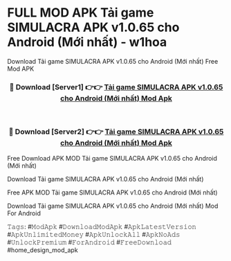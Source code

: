 # FULL MOD APK Tải game SIMULACRA APK v1.0.65 cho Android (Mới nhất) - w1hoa
Download Tải game SIMULACRA APK v1.0.65 cho Android (Mới nhất) Free Mod APK

<div align="center">
<h3>🔴 Download [Server1] 👉👉 <a href="https://apk-comot.site?title=Tải_game_SIMULACRA_APK_v1.0.65_cho_Android_(Mới_nhất)">Tải game SIMULACRA APK v1.0.65 cho Android (Mới nhất) Mod Apk</a></h3><br>

<h3>🔴 Download [Server2] 👉👉 <a href="https://apk-comot.site?title=Tải_game_SIMULACRA_APK_v1.0.65_cho_Android_(Mới_nhất)">Tải game SIMULACRA APK v1.0.65 cho Android (Mới nhất) Mod Apk</a></h3>
</div>


Free Download APK MOD Tải game SIMULACRA APK v1.0.65 cho Android (Mới nhất)

Download Tải game SIMULACRA APK v1.0.65 cho Android (Mới nhất) 

Free APK MOD Tải game SIMULACRA APK v1.0.65 cho Android (Mới nhất) 

Download Tải game SIMULACRA APK v1.0.65 cho Android (Mới nhất) Mod For Android

𝚃𝚊𝚐𝚜: #𝙼𝚘𝚍𝙰𝚙𝚔 #𝙳𝚘𝚠𝚗𝚕𝚘𝚊𝚍𝙼𝚘𝚍𝙰𝚙𝚔 #𝙰𝚙𝚔𝙻𝚊𝚝𝚎𝚜𝚝𝚅𝚎𝚛𝚜𝚒𝚘𝚗 #𝙰𝚙𝚔𝚄𝚗𝚕𝚒𝚖𝚒𝚝𝚎𝚍𝙼𝚘𝚗𝚎𝚢 #𝙰𝚙𝚔𝚄𝚗𝚕𝚘𝚌𝚔𝙰𝚕𝚕 #𝙰𝚙𝚔𝙽𝚘𝙰𝚍𝚜 #𝚄𝚗𝚕𝚘𝚌𝚔𝙿𝚛𝚎𝚖𝚒𝚞𝚖 #𝙵𝚘𝚛𝙰𝚗𝚍𝚛𝚘𝚒𝚍 #𝙵𝚛𝚎𝚎𝙳𝚘𝚠𝚗𝚕𝚘𝚊𝚍 #home_design_mod_apk